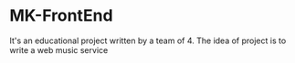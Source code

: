 # MK-FrontEnd
It's an educational project written by a team of 4. The idea of project is to write a web music service
